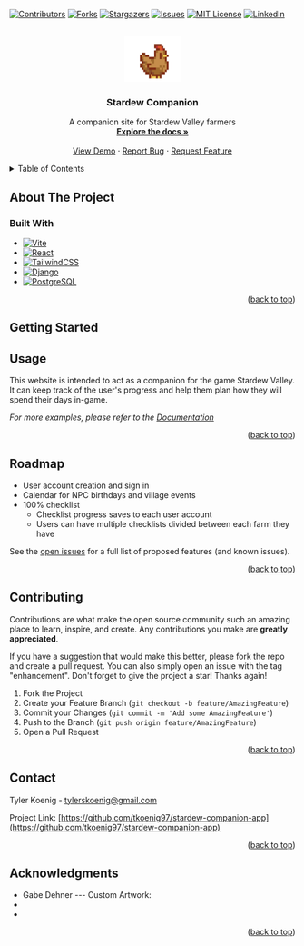 <!-- Improved compatibility of back to top link: See: https://github.com/othneildrew/Best-README-Template/pull/73 -->
<a name="readme-top"></a>
<!--
*** Thanks for checking out the Best-README-Template. If you have a suggestion
*** that would make this better, please fork the repo and create a pull request
*** or simply open an issue with the tag "enhancement".
*** Don't forget to give the project a star!
*** Thanks again! Now go create something AMAZING! :D
-->



<!-- PROJECT SHIELDS -->
<!--
*** I'm using markdown "reference style" links for readability.
*** Reference links are enclosed in brackets [ ] instead of parentheses ( ).
*** See the bottom of this document for the declaration of the reference variables
*** for contributors-url, forks-url, etc. This is an optional, concise syntax you may use.
*** https://www.markdownguide.org/basic-syntax/#reference-style-links
-->
[![Contributors][contributors-shield]][contributors-url]
[![Forks][forks-shield]][forks-url]
[![Stargazers][stars-shield]][stars-url]
[![Issues][issues-shield]][issues-url]
[![MIT License][license-shield]][license-url]
[![LinkedIn][linkedin-shield]][linkedin-url]



<!-- PROJECT LOGO -->
<br />
<div align="center">
  <a href="https://github.com/tkoenig97/stardew-companion-app">
    <img src="stardew_react/src/assets/images/brownchicken.png" alt="Logo" width="100" height="80">
  </a>

<h3 align="center">Stardew Companion</h3>

  <p align="center">
    A companion site for Stardew Valley farmers
    <br />
    <a href="https://github.com/tkoenig97/stardew-companion-app"><strong>Explore the docs »</strong></a>
    <br />
    <br />
    <a href="https://github.com/tkoenig97/stardew-companion-app">View Demo</a>
    ·
    <a href="https://github.com/tkoenig97/stardew-companion-app/issues">Report Bug</a>
    ·
    <a href="https://github.com/tkoenig97/stardew-companion-app/issues">Request Feature</a>
  </p>
</div>



<!-- TABLE OF CONTENTS -->
<details>
  <summary>Table of Contents</summary>
  <ol>
    <li>
      <a href="#about-the-project">About The Project</a>
      <ul>
        <li><a href="#built-with">Built With</a></li>
      </ul>
    </li>
    <li>
      <a href="#getting-started">Getting Started</a>
      <ul>
        <li><a href="#prerequisites">Prerequisites</a></li>
        <li><a href="#installation">Installation</a></li>
      </ul>
    </li>
    <li><a href="#usage">Usage</a></li>
    <li><a href="#roadmap">Roadmap</a></li>
    <li><a href="#contributing">Contributing</a></li>
    <li><a href="#contact">Contact</a></li>
    <li><a href="#acknowledgments">Acknowledgments</a></li>
  </ol>
</details>



<!-- ABOUT THE PROJECT -->
## About The Project

<!-- [![Product Name Screen Shot][product-screenshot]](https://example.com)

Here's a blank template to get started: To avoid retyping too much info. Do a search and replace with your text editor for the following: `github_username`, `repo_name`, `twitter_handle`, `linkedin_username`, `email_client`, `email`, `project_title`, `project_description`

<p align="right">(<a href="#readme-top">back to top</a>)</p> -->



### Built With

* [![Vite][Vitejs.dev]][Vite-url]
* [![React][React.js]][React-url]
* [![TailwindCSS][Tailwindcss.com]][Tailwindcss-url]
* [![Django][Djangoproject.com]][Django-url]
* [![PostgreSQL][PostgreSQL.org]][PostgreSQL-url]

<p align="right">(<a href="#readme-top">back to top</a>)</p>



<!-- GETTING STARTED -->
## Getting Started

<!-- This is an example of how you may give instructions on setting up your project locally.
To get a local copy up and running follow these simple example steps.

### Prerequisites

This is an example of how to list things you need to use the software and how to install them.
* npm
  ```sh
  npm install npm@latest -g
  ```

### Installation

1. Get a free API Key at [https://example.com](https://example.com)
2. Clone the repo
   ```sh
   git clone https://github.com/tkoenig97/stardew-companion-app.git
   ```
3. Install NPM packages
   ```sh
   npm install
   ```
4. Enter your API in `config.js`
   ```js
   const API_KEY = 'ENTER YOUR API';
   ```

<p align="right">(<a href="#readme-top">back to top</a>)</p> -->



<!-- USAGE EXAMPLES -->
## Usage

This website is intended to act as a companion for the game Stardew Valley. It can keep track of the user's progress and help them plan how they will spend their days in-game.

_For more examples, please refer to the [Documentation](https://example.com)_

<p align="right">(<a href="#readme-top">back to top</a>)</p>



<!-- ROADMAP -->
## Roadmap

- User account creation and sign in
- Calendar for NPC birthdays and village events
- 100% checklist
    - Checklist progress saves to each user account
    - Users can have multiple checklists divided between each farm they have

See the [open issues](https://github.com/tkoenig97/stardew-companion-app/issues) for a full list of proposed features (and known issues).

<p align="right">(<a href="#readme-top">back to top</a>)</p>



<!-- CONTRIBUTING -->
## Contributing

Contributions are what make the open source community such an amazing place to learn, inspire, and create. Any contributions you make are **greatly appreciated**.

If you have a suggestion that would make this better, please fork the repo and create a pull request. You can also simply open an issue with the tag "enhancement".
Don't forget to give the project a star! Thanks again!

1. Fork the Project
2. Create your Feature Branch (`git checkout -b feature/AmazingFeature`)
3. Commit your Changes (`git commit -m 'Add some AmazingFeature'`)
4. Push to the Branch (`git push origin feature/AmazingFeature`)
5. Open a Pull Request

<p align="right">(<a href="#readme-top">back to top</a>)</p>



<!-- CONTACT -->
## Contact

Tyler Koenig - tylerskoenig@gmail.com

Project Link: [https://github.com/tkoenig97/stardew-companion-app](https://github.com/tkoenig97/stardew-companion-app)

<p align="right">(<a href="#readme-top">back to top</a>)</p>



<!-- ACKNOWLEDGMENTS -->
## Acknowledgments

* Gabe Dehner --- Custom Artwork: 
* []()
* []()

<p align="right">(<a href="#readme-top">back to top</a>)</p>



<!-- MARKDOWN LINKS & IMAGES -->
<!-- https://www.markdownguide.org/basic-syntax/#reference-style-links -->
[contributors-shield]: https://img.shields.io/github/contributors/tkoenig97/stardew-companion-app.svg?style=for-the-badge
[contributors-url]: https://github.com/tkoenig97/stardew-companion-app/graphs/contributors
[forks-shield]: https://img.shields.io/github/forks/tkoenig97/stardew-companion-app.svg?style=for-the-badge
[forks-url]: https://github.com/tkoenig97/stardew-companion-app/network/members
[stars-shield]: https://img.shields.io/github/stars/tkoenig97/stardew-companion-app.svg?style=for-the-badge
[stars-url]: https://github.com/tkoenig97/stardew-companion-app/stargazers
[issues-shield]: https://img.shields.io/github/issues/tkoenig97/stardew-companion-app.svg?style=for-the-badge
[issues-url]: https://github.com/tkoenig97/stardew-companion-app/issues
[license-shield]: https://img.shields.io/github/license/tkoenig97/stardew-companion-app.svg?style=for-the-badge
[license-url]: https://github.com/tkoenig97/stardew-companion-app/blob/master/LICENSE.txt
[linkedin-shield]: https://img.shields.io/badge/-LinkedIn-black.svg?style=for-the-badge&logo=linkedin&colorB=555
[linkedin-url]: https://linkedin.com/in/linkedin_username
[product-screenshot]: images/screenshot.png
[Next.js]: https://img.shields.io/badge/next.js-000000?style=for-the-badge&logo=nextdotjs&logoColor=white
[Next-url]: https://nextjs.org/
[React.js]: https://img.shields.io/badge/React-20232A?style=for-the-badge&logo=react&logoColor=61DAFB
[React-url]: https://reactjs.org/
[Vitejs.dev]: https://img.shields.io/badge/vite-%23646CFF.svg?style=for-the-badge&logo=vite&logoColor=white
[Vite-url]: https://vitejs.dev/
[Djangoproject.com]: https://img.shields.io/badge/django-%23092E20.svg?style=for-the-badge&logo=django&logoColor=white
[Django-url]: https://www.djangoproject.com/
[PostgreSQL.org]: https://img.shields.io/badge/postgres-%23316192.svg?style=for-the-badge&logo=postgresql&logoColor=white
[PostgreSQL-url]: https://www.postgresql.org/
[Tailwindcss.com]: https://img.shields.io/badge/tailwindcss-%2338B2AC.svg?style=for-the-badge&logo=tailwind-css&logoColor=white
[Tailwindcss-url]: https://tailwindcss.com/